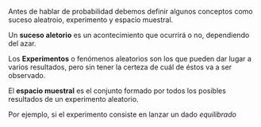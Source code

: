 Antes de hablar de probabilidad debemos definir algunos conceptos como suceso aleatroio, experimento y espacio muestral.
<br>

Un **suceso aletorio** es un acontecimiento que ocurrirá o no, dependiendo del azar.

Los **Experimentos** o fenómenos aleatorios son los que pueden dar lugar a varios resultados, pero sin tener la certeza de cuál de éstos va a ser observado.

El **espacio muestral** es el conjunto formado por todos los posibles resultados de un experimento aleatorio.<br>

Por ejemplo, si el experimento consiste en lanzar un dado _equilibrado_